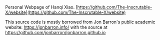 Personal Webpage of Hanqi Xiao.
[https://github.com/The-Inscrutable-X/website](https://github.com/The-Inscrutable-X/website)


This source code is mostly borrowed from Jon Barron's public academic website: https://jonbarron.info/ with the source at https://github.com/jonbarron/jonbarron.github.io
